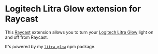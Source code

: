# Logitech Litra Glow extension for Raycast

This [Raycast](https://www.raycast.com/) extension allows you to turn your [Logitech Litra Glow](https://www.logitech.com/en-gb/products/lighting/litra-glow.946-000002.html) light on and off from Raycast.

It's powered by my [`litra-glow`](https://github.com/timrogers/litra-glow) npm package.